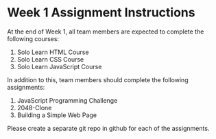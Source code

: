 # Week 1 Assignment Instructions

At the end of Week 1, all team members are expected to complete the following courses:
1. Solo Learn HTML Course
2. Solo Learn CSS Course
3. Solo Learn JavaScript Course

In addition to this, team members should complete the following assignments:

1. JavaScript Programming Challenge
2. 2048-Clone
2. Building a Simple Web Page


Please create a separate git repo in github for each of the assignments.
